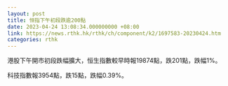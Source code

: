 ```yaml
---
layout: post
title: 恒指下午初段跌逾200點
date: 2023-04-24 13:08:34.000000000 +08:00
link: https://news.rthk.hk/rthk/ch/component/k2/1697583-20230424.htm
categories: rthk
---
```


港股下午開市初段跌幅擴大，恒生指數較早時報19874點，跌201點，跌幅1%。

科技指數報3954點，跌15點，跌幅0.39%。
